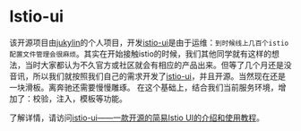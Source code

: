 # Istio-ui

该开源项目由[jukylin](https://github.com/jukylin/)的个人项目，开发[istio-ui](https://github.com/jukylin/istio-ui)是由于运维：`到时候线上几百个istio配置文件管理会很麻烦`。其实在开始接触istio的时候，我们其他同学就有这样的想法，当时大家都认为不久官方或社区就会有相应的产品出来。但等了几个月还是没音讯，所以我们就按照我们自己的需求开发了[istio-ui](https://github.com/jukylin/istio-ui)，并且开源。当然现在还是一块滑板。离奔驰还需要慢慢雕琢。 在这个基础上，结合我们当前服务环境，增加了：校验，注入，模板等功能。

了解详情，请访问[istio-ui——一款开源的简易Istio UI的介绍和使用教程](http://www.servicemesher.com/blog/istio-ui-tutorial/)。